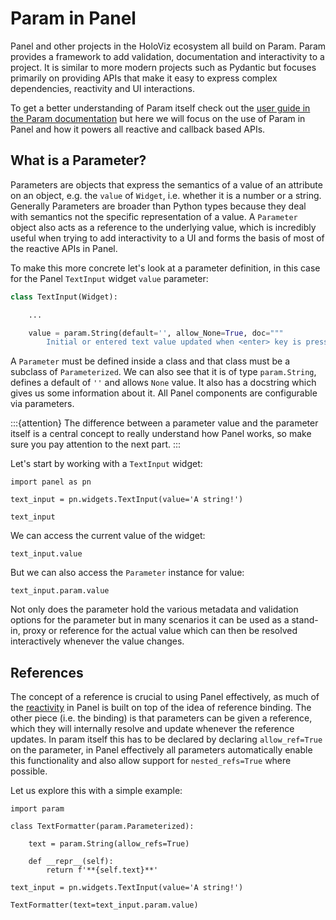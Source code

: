 # Param in Panel

Panel and other projects in the HoloViz ecosystem all build on Param. Param provides a framework to add validation, documentation and interactivity to a project. It is similar to more modern projects such as Pydantic but focuses primarily on providing APIs that make it easy to express complex dependencies, reactivity and UI interactions.

To get a better understanding of Param itself check out the [user guide in the Param documentation](https://param.holoviz.org/user_guide/index.html) but here we will focus on the use of Param in Panel and how it powers all reactive and callback based APIs.

## What is a Parameter?

Parameters are objects that express the semantics of a value of an attribute on an object, e.g. the `value` of `Widget`, i.e. whether it is a number or a string. Generally Parameters are broader than Python types because they deal with semantics not the specific representation of a value. A `Parameter` object also acts as a reference to the underlying value, which is incredibly useful when trying to add interactivity to a UI and forms the basis of most of the reactive APIs in Panel.

To make this more concrete let's look at a parameter definition, in this case for the Panel `TextInput` widget `value` parameter:

```python
class TextInput(Widget):

    ...

    value = param.String(default='', allow_None=True, doc="""
        Initial or entered text value updated when <enter> key is pressed.""")
```

A `Parameter` must be defined inside a class and that class must be a subclass of `Parameterized`. We can also see that it is of type `param.String`, defines a default of `''` and allows `None` value. It also has a docstring which gives us some information about it. All Panel components are configurable via parameters.

:::{attention}
The difference between a parameter value and the parameter itself is a central concept to really understand how Panel works, so make sure you pay attention to the next part.
:::

Let's start by working with a `TextInput` widget:

```{pyodide}
import panel as pn

text_input = pn.widgets.TextInput(value='A string!')

text_input
```

We can access the current value of the widget:

```{pyodide}
text_input.value
```

But we can also access the `Parameter` instance for value:

```{pyodide}
text_input.param.value
```

Not only does the parameter hold the various metadata and validation options for the parameter but in many scenarios it can be used as a stand-in, proxy or reference for the actual value which can then be resolved interactively whenever the value changes.

## References

The concept of a reference is crucial to using Panel effectively, as much of the [reactivity](reactivity) in Panel is built on top of the idea of reference binding. The other piece (i.e. the binding) is that parameters can be given a reference, which they will internally resolve and update whenever the reference updates. In param itself this has to be declared by declaring `allow_ref=True` on the parameter, in Panel effectively all parameters automatically enable this functionality and also allow support for `nested_refs=True` where possible.

Let us explore this with a simple example:

```{pyodide}
import param

class TextFormatter(param.Parameterized):

    text = param.String(allow_refs=True)

    def __repr__(self):
        return f'**{self.text}**'

text_input = pn.widgets.TextInput(value='A string!')

TextFormatter(text=text_input.param.value)
```
